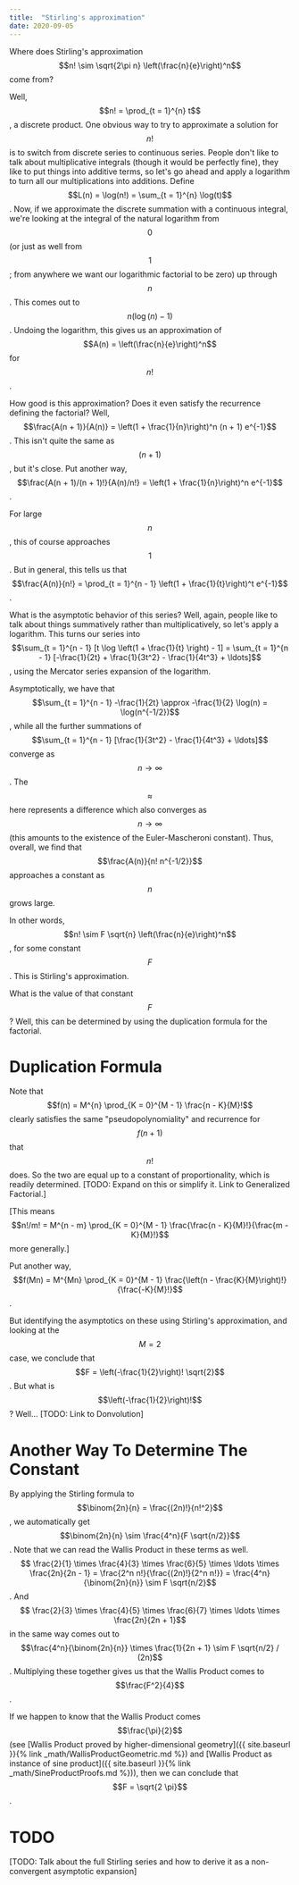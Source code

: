 ```yaml
---
title:  "Stirling's approximation"
date: 2020-09-05
---
```

Where does Stirling's approximation $$n! \sim \sqrt{2\pi n} \left(\frac{n}{e}\right)^n$$ come from?

Well, $$n! = \prod_{t = 1}^{n} t$$, a discrete product. One obvious way to try to approximate a solution for $$n!$$ is to switch from discrete series to continuous series. People don't like to talk about multiplicative integrals (though it would be perfectly fine), they like to put things into additive terms, so let's go ahead and apply a logarithm to turn all our multiplications into additions. Define $$L(n) = \log(n!) = \sum_{t = 1}^{n} \log(t)$$. Now, if we approximate the discrete summation with a continuous integral, we're looking at the integral of the natural logarithm from $$0$$ (or just as well from $$1$$; from anywhere we want our logarithmic factorial to be zero) up through $$n$$. This comes out to $$n (\log(n) - 1)$$. Undoing the logarithm, this gives us an approximation of $$A(n) = \left(\frac{n}{e}\right)^n$$ for $$n!$$.

How good is this approximation? Does it even satisfy the recurrence defining the factorial? Well, $$\frac{A(n + 1)}{A(n)} = \left(1 + \frac{1}{n}\right)^n (n + 1) e^{-1}$$. This isn't quite the same as $$(n + 1)$$, but it's close. Put another way, $$\frac{A(n + 1)/(n + 1)!}{A(n)/n!} = \left(1 + \frac{1}{n}\right)^n e^{-1}$$.

For large $$n$$, this of course approaches $$1$$. But in general, this tells us that $$\frac{A(n)}{n!} = \prod_{t = 1}^{n - 1} \left(1 + \frac{1}{t}\right)^t e^{-1}$$.

What is the asymptotic behavior of this series? Well, again, people like to talk about things summatively rather than multiplicatively, so let's apply a logarithm. This turns our series into $$\sum_{t = 1}^{n - 1} [t \log \left(1 + \frac{1}{t} \right) - 1] = \sum_{t = 1}^{n - 1} [-\frac{1}{2t} + \frac{1}{3t^2} - \frac{1}{4t^3} + \ldots]$$, using the Mercator series expansion of the logarithm.

Asymptotically, we have that $$\sum_{t = 1}^{n - 1} -\frac{1}{2t} \approx -\frac{1}{2} \log(n) = \log(n^{-1/2})$$, while all the further summations of $$\sum_{t = 1}^{n - 1} [\frac{1}{3t^2} - \frac{1}{4t^3} + \ldots]$$ converge as $$n \to \infty$$. The $$\approx$$ here represents a difference which also converges as $$n \to \infty$$ (this amounts to the existence of the Euler-Mascheroni constant). Thus, overall, we find that $$\frac{A(n)}{n! n^{-1/2}}$$ approaches a constant as $$n$$ grows large.

In other words, $$n! \sim F \sqrt{n} \left(\frac{n}{e}\right)^n$$, for some constant $$F$$. This is Stirling's approximation.

What is the value of that constant $$F$$? Well, this can be determined by using the duplication formula for the factorial.

# Duplication Formula
Note that $$f(n) = M^{n} \prod_{K = 0}^{M - 1} \frac{n - K}{M}!$$ clearly satisfies the same "pseudopolynomiality" and recurrence for $$f(n + 1)$$ that $$n!$$ does. So the two are equal up to a constant of proportionality, which is readily determined. [TODO: Expand on this or simplify it. Link to Generalized Factorial.]

[This means $$n!/m! = M^{n - m} \prod_{K = 0}^{M - 1} \frac{\frac{n - K}{M}!}{\frac{m - K}{M}!}$$ more generally.]

Put another way, $$f(Mn) = M^{Mn} \prod_{K = 0}^{M - 1} \frac{\left(n - \frac{K}{M}\right)!}{\frac{-K}{M}!}$$.

But identifying the asymptotics on these using Stirling's approximation, and looking at the $$M = 2$$ case, we conclude that $$F = \left(-\frac{1}{2}\right)! \sqrt{2}$$. But what is $$\left(-\frac{1}{2}\right)!$$? Well... [TODO: Link to Donvolution]

# Another Way To Determine The Constant
By applying the Stirling formula to $$\binom{2n}{n} = \frac{(2n)!}{n!^2}$$, we automatically get $$\binom{2n}{n} \sim \frac{4^n}{F \sqrt{n/2}}$$. Note that we can read the Wallis Product in these terms as well. $$ \frac{2}{1} \times \frac{4}{3} \times \frac{6}{5} \times \ldots \times \frac{2n}{2n - 1} = \frac{2^n n!}{\frac{(2n)!}{2^n n!}} = \frac{4^n}{\binom{2n}{n}} \sim F \sqrt{n/2}$$. And $$ \frac{2}{3} \times \frac{4}{5} \times \frac{6}{7} \times \ldots \times \frac{2n}{2n + 1}$$ in the same way comes out to $$\frac{4^n}{\binom{2n}{n}} \times \frac{1}{2n + 1} \sim F \sqrt{n/2} / (2n)$$. Multiplying these together gives us that the Wallis Product comes to $$\frac{F^2}{4}$$.

If we happen to know that the Wallis Product comes $$\frac{\pi}{2}$$ (see [Wallis Product proved by higher-dimensional geometry]({{ site.baseurl }}{% link _math/WallisProductGeometric.md %}) and [Wallis Product as instance of sine product]({{ site.baseurl }}{% link _math/SineProductProofs.md %})), then we can conclude that $$F = \sqrt{2 \pi}$$.

# TODO
[TODO: Talk about the full Stirling series and how to derive it as a non-convergent asymptotic expansion]